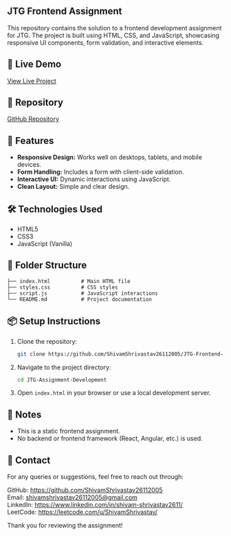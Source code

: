 
## JTG Frontend Assignment

This repository contains the solution to a frontend development assignment for JTG. The project is built using HTML, CSS, and JavaScript, showcasing responsive UI components, form validation, and interactive elements.


## 🔗 Live Demo  
[View Live Project](https://jtg-frontend-assignment.vercel.app/)


## 📁 Repository  
[GitHub Repository](https://github.com/ShivamShrivastav26112005/JTG-Frontend-Assignment.git)


## 🚀 Features

- **Responsive Design:** Works well on desktops, tablets, and mobile devices.  
- **Form Handling:** Includes a form with client-side validation.  
- **Interactive UI:** Dynamic interactions using JavaScript.  
- **Clean Layout:** Simple and clear design.  



## 🛠️ Technologies Used

- HTML5
- CSS3
- JavaScript (Vanilla)


## 🧩 Folder Structure

```
├── index.html          # Main HTML file
├── styles.css          # CSS styles
├── script.js           # JavaScript interactions
└── README.md           # Project documentation
```


## 📦 Setup Instructions

1. Clone the repository:
   ```bash
   git clone https://github.com/ShivamShrivastav26112005/JTG-Frontend-Assignment.git

   ```
2. Navigate to the project directory:
   ```bash
   cd JTG-Assignment-Development
   ```
3. Open `index.html` in your browser or use a local development server.


## 📌 Notes

- This is a static frontend assignment.  
- No backend or frontend framework (React, Angular, etc.) is used.  


## 📧 Contact

For any queries or suggestions, feel free to reach out through:  

GitHub:   https://github.com/ShivamShrivastav26112005  
Email:    shivamshrivastav26112005@gmail.com  
LinkedIn: https://www.linkedin.com/in/shivam-shrivastav2611/  
LeetCode: https://leetcode.com/u/ShivamShrivastav/  

Thank you for reviewing the assignment!
